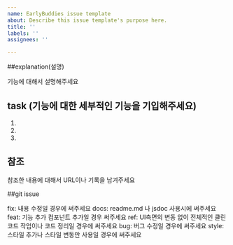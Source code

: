 ```yaml
---
name: EarlyBuddies issue template
about: Describe this issue template's purpose here.
title: ''
labels: ''
assignees: ''

---
```


##explanation(설명)

기능에 대해서 설명해주세요

## task (기능에 대한 세부적인 기능을 기입해주세요)
1.
2.
3.

## 참조

참조한 내용에 대해서 URL이나 기록을 남겨주세요

##git issue

fix: 내용 수정일 경우에 써주세요 
docs: readme.md 나 jsdoc 사용시에 써주세요
feat: 기능 추가 컴포넌트 추가일 경우 써주세요
ref: UI측면의 변동 없이 전체적인 클린코드 작업이나 코드 정리일 경우에 써주세요
bug: 버그 수정일 경우에 써주세요
style: 스타일 추가나 스타일 변동만 사용일 경우에 써주세요
